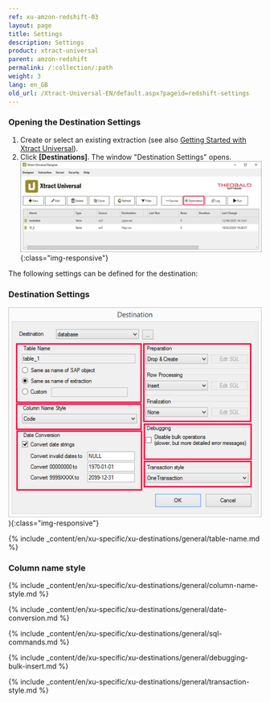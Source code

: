 ```yaml
---
ref: xu-amzon-redshift-03
layout: page
title: Settings
description: Settings
product: xtract-universal
parent: amzon-redshift
permalink: /:collection/:path
weight: 3
lang: en_GB
old_url: /Xtract-Universal-EN/default.aspx?pageid=redshift-settings
---
```


### Opening the Destination Settings
1. Create or select an existing extraction (see also [Getting Started with Xtract Universal](../../getting-started-xu/define-a-table-extraction)).
2. Click **[Destinations]**. The window "Destination Settings" opens.
![Destination-settings](/img/content/xu/xu_designer_destination.png){:class="img-responsive"}

The following settings can be defined for the destination:  

### Destination Settings

![ext_spec_set_de_form](/img/content/ext_spec_set_de_form_debug.png)){:class="img-responsive"}

{% include _content/en/xu-specific/xu-destinations/general/table-name.md %}

### Column name style
{% include _content/en/xu-specific/xu-destinations/general/column-name-style.md %}

{% include _content/en/xu-specific/xu-destinations/general/date-conversion.md %}

{% include _content/en/xu-specific/xu-destinations/general/sql-commands.md %}

{% include _content/de/xu-specific/xu-destinations/general/debugging-bulk-insert.md %}

{% include _content/en/xu-specific/xu-destinations/general/transaction-style.md %}